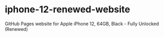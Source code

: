# iphone-12-renewed-website
GitHub Pages website for Apple iPhone 12, 64GB, Black - Fully Unlocked (Renewed)
